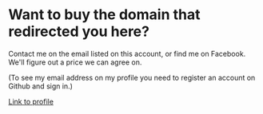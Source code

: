 # Want to buy the domain that redirected you here?

Contact me on the email listed on this account, or find me on Facebook. We'll figure out a price we can agree on.

(To see my email address on my profile you need to register an account on Github and sign in.)

[Link to profile](https://github.com/gaupset/)
